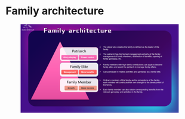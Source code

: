 # Family architecture

<figure><img src="../.gitbook/assets/page12 (1).png" alt=""><figcaption></figcaption></figure>
